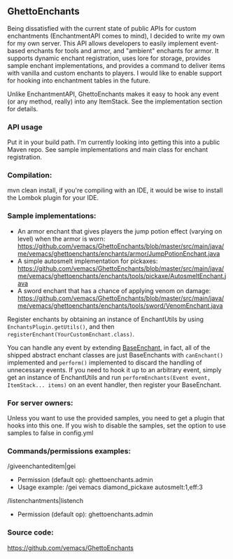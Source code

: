 ## GhettoEnchants
Being dissatisfied with the current state of public APIs for custom enchantments (EnchantmentAPI comes to mind), I decided to write my own for my own server. This API allows developers to easily implement event-based enchants for tools and armor, and "ambient" enchants for armor. It supports dynamic enchant registration, uses lore for storage, provides sample enchant implementations, and provides a command to deliver items with vanilla and custom enchants to players. I would like to enable support for hooking into enchantment tables in the future.

Unlike EnchantmentAPI, GhettoEnchants makes it easy to hook any event (or any method, really) into any ItemStack. See the implementation section for details.

### API usage
Put it in your build path. I'm currently looking into getting this into a public Maven repo. See sample implementations and main class for enchant registration.

### Compilation:
mvn clean install, if you're compiling with an IDE, it would be wise to install the Lombok plugin for your IDE.

### Sample implementations:
* An armor enchant that gives players the jump potion effect (varying on level) when the armor is worn: https://github.com/vemacs/GhettoEnchants/blob/master/src/main/java/me/vemacs/ghettoenchants/enchants/armor/JumpPotionEnchant.java
* A simple autosmelt implementation for pickaxes: https://github.com/vemacs/GhettoEnchants/blob/master/src/main/java/me/vemacs/ghettoenchants/enchants/tools/pickaxe/AutosmeltEnchant.java
* A sword enchant that has a chance of applying venom on damage: https://github.com/vemacs/GhettoEnchants/blob/master/src/main/java/me/vemacs/ghettoenchants/enchants/tools/sword/VenomEnchant.java

Register enchants by obtaining an instance of EnchantUtils by using `EnchantsPlugin.getUtils()`, and then `registerEnchant(YourCustomEnchant.class)`.

You can handle any event by extending [BaseEnchant](https://github.com/vemacs/GhettoEnchants/blob/master/src/main/java/me/vemacs/ghettoenchants/enchants/BaseEnchant.java), in fact, all of the shipped abstract enchant classes are just BaseEnchants with `canEnchant()` implemented and `perform()` implemented to discard the handling of unnecessary events. If you need to hook it up to an arbitrary event, simply get an instance of EnchantUtils and run `performEnchants(Event event, ItemStack... items)` on an event handler, then register your BaseEnchant.

### For server owners:
Unless you want to use the provided samples, you need to get a plugin that hooks into this one. If you wish to disable the samples, set the option to use samples to false in config.yml

### Commands/permissions examples:
/giveenchanteditem|gei
* Permission (default op): ghettoenchants.admin
* Usage example: /gei vemacs diamond_pickaxe autosmelt:1,eff:3

/listenchantments|listench
* Permission (default op): ghettoenchants.admin

### Source code:
https://github.com/vemacs/GhettoEnchants